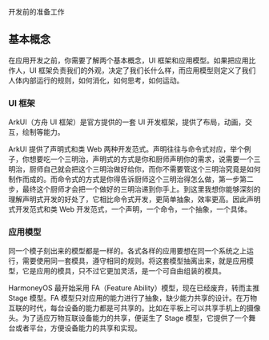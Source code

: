 开发前的准备工作

## 基本概念

在应用开发之前，你需要了解两个基本概念，UI 框架和应用模型。如果把应用比作人，UI 框架负责我们的外观，决定了我们长什么样，而应用模型则定义了我们人体内部运行的规则，如何消化，如何思考，如何运动。

### UI 框架

ArkUI（方舟 UI 框架）是官方提供的一套 UI 开发框架，提供了布局，动画，交互，绘制等能力。

ArkUI 提供了声明式和类 Web 两种开发范式。声明往往与命令式对应，举个例子，你想要吃一个三明治，声明式的方式是你和厨师声明你的需求，说需要一个三明治，厨师自己就会把这个三明治做好给你，而你不需要管这个三明治究竟是如何制作而成的。而命令式的方式是你得告诉厨师这个三明治得怎么做，第一步第二步，最终这个厨师才会把一个做好的三明治递到你手上。到这里我想你能够深刻的理解声明式开发的好处了，它相比命令式开发，更简单抽象，效率更高。因此声明式开发范式和类 Web 开发范式，一个声明，一个命令，一个抽象，一个具体。

### 应用模型

同一个模子刻出来的模型都是一样的。各式各样的应用要想在同一个系统之上运行，需要使用同一套模具，遵守相同的规则。将这套模型抽离出来，就是应用模型，它是应用的模具，只不过它更加灵活，是一个可自由组装的模具。

HarmoneyOS 最开始采用 FA（Feature Ability）模型，现在已经废弃，转而主推 Stage 模型。FA 模型只对应用的能力进行了抽象，缺少能力共享的设计。在万物互联的时代，每台设备的能力都是可共享的。比如在平板上可以共享手机上的摄像头。为了适应万物互联设备能力的共享，便诞生了 Stage 模型，它提供了一个舞台或者平台，方便设备能力的共享和实现。
